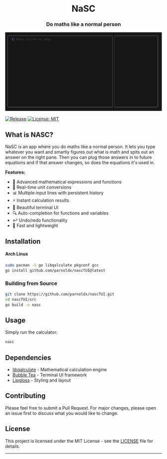 <div align="center">
  <h1 align="center">NaSC</h1>
  <h3 align="center">Do maths like a normal person</h3>
</div>

![NASC TUI Demo](demo.gif)

[![Release](https://img.shields.io/github/release/parnoldx/nascTUI.svg)](https://github.com/parnoldx/nascTUI/releases)
[![License: MIT](https://img.shields.io/badge/License-MIT-yellow.svg)](https://opensource.org/licenses/MIT)

## What is NASC?
NaSC is an app where you do maths like a normal person. It lets you type whatever you want and smartly figures out what is math and spits out an answer on the right pane. Then you can plug those answers in to future equations and if that answer changes, so does the equations it's used in.

**Features:**
- 🧮 Advanced mathematical expressions and functions
- 🔄 Real-time unit conversions
- 📊 Multiple input lines with persistent history
- ⚡ Instant calculation results
- 🎨 Beautiful terminal UI
- 🔍 Auto-completion for functions and variables
- ↩️ Undo/redo functionality
- 🚀 Fast and lightweight

## Installation

#### Arch Linux
```bash
sudo pacman -S go libqalculate pkgconf gcc
go install github.com/parnoldx/nascTUI@latest
```
### Building from Source
```bash
git clone https://github.com/parnoldx/nascTUI.git
cd nascTUI/src
go build -o nasc
```

## Usage

Simply run the calculator:
```bash
nasc
```

## Dependencies

- [libqalculate](https://qalculate.github.io/) - Mathematical calculation engine
- [Bubble Tea](https://github.com/charmbracelet/bubbletea) - Terminal UI framework
- [Lipgloss](https://github.com/charmbracelet/lipgloss) - Styling and layout

## Contributing

Please feel free to submit a Pull Request. For major changes, please open an issue first to discuss what you would like to change.

## License

This project is licensed under the MIT License - see the [LICENSE](LICENSE) file for details.

---
